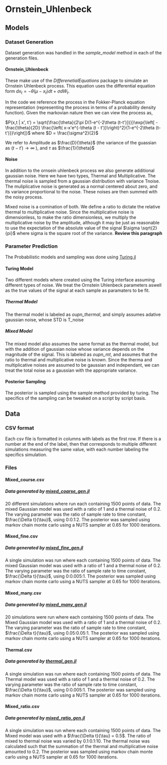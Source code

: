 # Ornstein_Uhlenbeck

## Models

### Dataset Generation

Dataset generation was handled in the *sample_model* method in each of the generation files.

#### Ornstein_Uhlenbeck

These make use of the *DifferenetialEquations* package to simulate an Ornstein Uhlenbeck process. This equation uses the differential equation form $dx_t = -\theta(\mu - x_t) dt + \sigma dW_t$.


In the code we reference the process in the Fokker-Planck equation representation (representing the process in terms of a probability density function). Given the markovian nature then we can view the process as,


$P(x,t | x', t') = \sqrt{\frac{\theta}{2\pi D(1-e^{-2\theta (t-t')})}}\exp{\left[ - \frac{\theta}{2D} \frac{\left( x-x'e^{-\theta (t - t')}\right)^2}{1-e^{-2\theta (t-t')}}\right]}$ where $D = \frac{\sigma^2}{2}$

We refer to Amplitude as $\frac{D}{\theta}$ (the variance of the guassian as $(t - t') \rightarrow \infty$ ), and $\tau$ as $\frac{1}{\theta}$

#### Noise

In addition to the ornsein uhlenbeck process we also generate additional gaussian noise. Here we have two types, Thermal and Multiplicative. The thermal noise is sampled from a gaussian distribution with variance Tnoise. The muliplicative noise is generated as a normal centered about zero, and its variance proportional to the noise. These noises are then summed with the noisy process.


Mixed noise is a comination of both. We define a ratio to dictate the relative thermal to multiplicative noise. Since the multiplicative noise is dimensionless, to make the ratio dimensionless, we multiply the multiplicative noise by the amplitude, although it may be just as reasonable to use the expectation of the absolute value of the signal $\sigma \sqrt{2}{pi}$ where sigma is the square root of the variance. **Review this paragraph**


### Parameter Prediction

The Probabilistic models and sampling was done using [Turing.jl](https://github.com/TuringLang/Turing.jl)

#### Turing Model

Two different models where created using the Turing interface assuming different types of noise. We treat the Ornstein Uhlenbeck parameters aswell as the true values of the signal at each sample as paramaters to be fit.

##### Thermal Model

The thermal model is labeled as *oupn_thermal*, and simply assumes adative gaussian noise, whose STD is T_noise

##### Mixed Model

The mixed model also assumes the same format as the thermal model, but with the addition of gaussian noise whose variance depends on the magnitude of the signal. This is labeled as *oupn_mt*, and assumes that the ratio to thermal and multiplicative noise is known. Since the therma and multiplicative noises are assumed to be gaussian and independant, we can treat the total noise as a gaussian with the appropriate variance.


#### Posterior Sampling

The posterior is sampled using the sample method provided by turing. The specifics of the sampling can be tweaked on a script by script basis.

## Data

### CSV format

Each csv file is formatted in columns with labels as the first row. If there is a number at the end of the label, then that corresponds to multiple different simulations measuring the same value, with each number labeling the specifics simulation.

### Files

#### Mixed_course.csv
##### Data generated by [mixed_coarse_gen.jl](mixed_coarse_gen.jl)

20 different simulations where run each containing 1500 points of data. The mixed Gaussian model was used with a ratio of 1 and a thermal noise of 0.2. The varying parameter was the ratio of sample rate to time constant, $\frac{\Delta t}{\tau}$, using 0:0.1:2. The posterior was sampled using markov chain monte carlo using a NUTS sampler at 0.65 for 1000 iterations.

#### Mixed_fine.csv
##### Data generated by [mixed_fine_gen.jl](mixed_fine_gen.jl)

A single simulation was run where each containing 1500 points of data. The mixed Gaussian model was used with a ratio of 1 and a thermal noise of 0.2. The varying parameter was the ratio of sample rate to time constant, $\frac{\Delta t}{\tau}$, using 0:0.005:1. The posterior was sampled using markov chain monte carlo using a NUTS sampler at 0.65 for 1000 iterations.

#### Mixed_many.csv
##### Data generated by [mixed_many_gen.jl](mixed_many_gen.jl)

20 simulations were run where each containing 1500 points of data. The Mixed Gaussian model was used with a ratio of 1 and a thermal noise of 0.2. The varying parameter was the ratio of sample rate to time constant, $\frac{\Delta t}{\tau}$, using 0.05:0.05:1. The posterior was sampled using markov chain monte carlo using a NUTS sampler at 0.65 for 1000 iterations.

#### Thermal.csv
##### Data generated by [thermal_gen.jl](thermal_gen.jl)
A single simulation was run where each containing 1500 points of data. The Thermal model was used with a ratio of 1 and a thermal noise of 0.2. The varying parameter was the ratio of sample rate to time constant, $\frac{\Delta t}{\tau}$, using 0:0.005:1. The posterior was sampled using markov chain monte carlo using a NUTS sampler at 0.65 for 1000 iterations.

#### Mixed_ratio.csv
##### Data generated by [mixed_ratio_gen.jl](mixed_ratio_gen.jl)
A single simulation was run where each containing 1500 points of data. The Mixed model was used with a $\frac{\Delta t}{\tau} = 0.5$. The ratio of mixed to thermal noise was varied by 0.1:0.1:10. The thermal noise was calculated such that the summation of the thermal and multiplicative noise amounted to 0.2. The posterior was sampled using markov chain monte carlo using a NUTS sampler at 0.65 for 1000 iterations.

